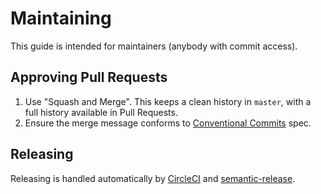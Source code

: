 # Maintaining

This guide is intended for maintainers (anybody with commit access).

## Approving Pull Requests

1. Use "Squash and Merge". This keeps a clean history in `master`, with a full history available in Pull Requests.
1. Ensure the merge message conforms to [Conventional Commits](https://conventionalcommits.org/) spec.

## Releasing

Releasing is handled automatically by
[CircleCI](https://circleci.com/) and
[semantic-release](https://github.com/semantic-release/semantic-release).
